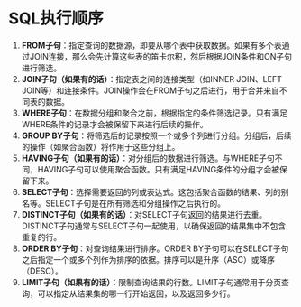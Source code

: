 # SQL执行顺序

1. **FROM子句**：指定查询的数据源，即要从哪个表中获取数据。如果有多个表通过JOIN连接，那么会先计算这些表的笛卡尔积，然后根据JOIN条件和ON子句进行筛选。
2. **JOIN子句（如果有的话）**：指定表之间的连接类型（如INNER JOIN、LEFT JOIN等）和连接条件。JOIN操作会在FROM子句之后进行，用于合并来自不同表的数据。
3. **WHERE子句**：在数据分组和聚合之前，根据指定的条件筛选记录。只有满足WHERE条件的记录才会被保留下来进行后续的操作。
4. **GROUP BY子句**：将筛选后的记录按照一个或多个列进行分组。分组后，后续的操作（如聚合函数）将作用于这些分组上。
5. **HAVING子句（如果有的话）**：对分组后的数据进行筛选。与WHERE子句不同，HAVING子句可以使用聚合函数。只有满足HAVING条件的分组才会被保留下来。
6. **SELECT子句**：选择需要返回的列或表达式。这包括聚合函数的结果、列的别名等。SELECT子句是在所有筛选和分组操作之后执行的。
7. **DISTINCT子句（如果有的话）**：对SELECT子句返回的结果进行去重。DISTINCT子句通常与SELECT子句一起使用，以确保返回的结果集中不包含重复的行。
8. **ORDER BY子句**：对查询结果进行排序。ORDER BY子句可以在SELECT子句之后指定一个或多个列作为排序的依据。排序可以是升序（ASC）或降序（DESC）。
9. **LIMIT子句（如果有的话）**：限制查询结果的行数。LIMIT子句通常用于分页查询，可以指定从结果集的哪一行开始返回，以及返回多少行。